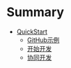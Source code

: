 # Summary

* [QuickStart](README.md)
  * [GitHub示例](cloneGitHub.md)
  * [开始开发](newProject.md)
  * [协同开发](pullServer.md)

